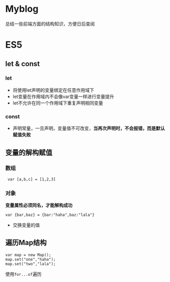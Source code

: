 # Myblog
总结一些前端方面的结构知识，方便日后查阅
# ES5
## let & const
### let
- 将使用let声明的变量绑定在任意作用域下
- let变量在作用域内不会像var变量一样进行变量提升
- let不允许在同一个作用域下重复声明相同变量

### const
- 声明常量，一旦声明，变量值不可改变，**当再次声明时，不会报错，而是默认赋值失败**

## 变量的解构赋值
### 数组
```
 var [a,b,c] = [1,2,3]
```
### 对象
**变量属性必须同名，才能解构成功**
```
var {bar,baz} = {bar:"haha",baz:"lala"}
```
- 交换变量的值

## 遍历Map结构
```
var map = new Map();
map.set("one","haha");
map.set("two","lala");
``` 
使用```for...of```遍历
